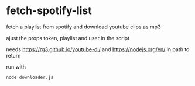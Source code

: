fetch-spotify-list
==================

fetch a playlist from spotify and download youtube clips as mp3

ajust the props token, playlist and user in the script

needs https://rg3.github.io/youtube-dl/ and https://nodejs.org/en/ in path to return

run with
```bash
node downloader.js
```
